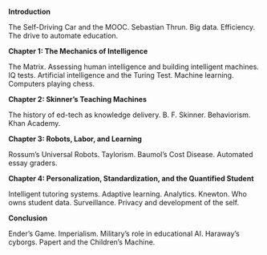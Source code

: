 <p><strong>Introduction</strong></p>

<p>The Self-Driving Car and the MOOC. Sebastian Thrun. Big data. Efficiency. The drive to automate education.</p>

<p><strong>Chapter 1: The Mechanics of Intelligence</strong></p>

<p>The Matrix. Assessing human intelligence and building intelligent machines. IQ tests. Artificial intelligence and the Turing Test. Machine learning. Computers playing chess.</p>

<p><strong>Chapter 2: Skinner&#8217;s Teaching Machines</strong></p>

<p>The history of ed-tech as knowledge delivery. B. F. Skinner. Behaviorism. Khan Academy. </p>

<p><strong>Chapter 3: Robots, Labor, and Learning</strong></p>

<p>Rossum&#8217;s Universal Robots. Taylorism. Baumol&#8217;s Cost Disease. Automated essay graders.</p>

<p><strong>Chapter 4: Personalization, Standardization, and the Quantified Student</strong></p>

<p>Intelligent tutoring systems. Adaptive learning. Analytics. Knewton. Who owns student data. Surveillance. Privacy and development of the self.</p>

<p><strong>Conclusion</strong></p>

<p>Ender&#8217;s Game. Imperialism. Military&#8217;s role in educational AI. Haraway&#8217;s cyborgs. Papert and the Children&#8217;s Machine.</p>
